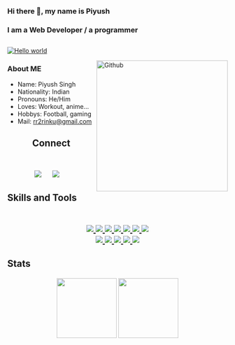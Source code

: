 ### Hi there 👋, my name is Piyush
### I am a Web Developer / a programmer
##

<a href="https://p1yushsingh.netlify.app/"><img src="https://raw.githubusercontent.com/sagar-viradiya/sagar-viradiya/master/resources/banner.png" alt="Hello world"></a>


<img width="300" height="300px" align="right" alt="Github" src="https://ih1.redbubble.net/image.1952190325.3164/st,small,507x507-pad,600x600,f8f8f8.jpg" />

### About ME
- Name: Piyush Singh
- Nationality: Indian 
- Pronouns: He/Him
- Loves: Workout, anime...
- Hobbys: Football, gaming 
- Mail: rr2rinku@gmail.com

<h2 align="center"> Connect
  <br>
  <br>
  
   <p align="center">
  <a href="mailto:rr2rinku@gmail.com"><img src="https://img.shields.io/badge/gmail-%23D14836.svg?&style=for-the-badge&logo=gmail&logoColor=white" /></a>&nbsp;&nbsp;&nbsp;&nbsp;
  <a href="https://www.linkedin.com/in/piyush-singh-552816119/"><img src="https://img.shields.io/badge/linkedin-%230077B5.svg?&style=for-the-badge&logo=linkedin&logoColor=white" /></a>&nbsp;&nbsp;&nbsp;&nbsp;
</p>

 <h2>Skills and Tools
   <br>
   <br>
   
   <p align="center">
  <a href="https://www.javascript.com/">
    <img src="https://img.shields.io/badge/JavaScript-323330?style=for-the-badge&logo=javascript&logoColor=F7DF1E">
  </a>
    <a href="https://html.com/">
    <img src="https://img.shields.io/badge/HTML-E34F26?style=for-the-badge&logo=HTML5&logoColor=white">
  </a>
    <a href="https://www.w3schools.com/css/">
    <img src="https://img.shields.io/badge/CSS-1572B6?style=for-the-badge&logo=CSS3&logoColor=white">
  </a>
    <a href="https://www.cplusplus.com/doc/tutorial/">
    <img src="https://img.shields.io/badge/C%2B%2B-00599C?style=for-the-badge&logo=C%2B%2B&logoColor=white">
  </a>
    <a href="https://nodejs.org/en/">
    <img src="https://img.shields.io/badge/NODE.JS-339933?style=for-the-badge&logo=Node.js&logoColor=white">
  </a>
    <a href="https://www.json.org/json-en.html">
    <img src="https://img.shields.io/badge/JSON-000000?style=for-the-badge&logo=JSON&logoColor=white">
  </a>
  <a href="https://www.sublimetext.com/">
    <img src="https://img.shields.io/badge/sublime%20text-FF9800?&style=for-the-badge&logo=sublime-text&logoColor=white">
  </a>
  <br>
  <a href="https://code.visualstudio.com/">
    <img src="https://img.shields.io/badge/VS%20Code-007ACC?&style=for-the-badge&logo=visual-studio-code&logoColor=white">
  </a>
  <a href="https://reactjs.org/">
    <img src="https://img.shields.io/badge/react-61DAFB?&style=for-the-badge&logo=react&logoColor=121212">
  </a>
   <a href="https://expressjs.com/">
    <img src="https://img.shields.io/badge/Express-323330?style=for-the-badge&logo=Express&logoColor=red">
  </a>
   <a href="https://www.mongodb.com/">
    <img src="https://img.shields.io/badge/MongoDB-323330?style=for-the-badge&logo=MongoDb&logoColor=green">
  </a>
   <a href="https://www.mysql.com/">
    <img src="https://img.shields.io/badge/MYSQL-00599C?style=for-the-badge&logo=MYSQL&logoColor=white">
  </a>
  
   ###
   
   
<h2> Stats
     
<p align = "center">
        <img height="137px" src="https://github-readme-stats.vercel.app/api?username=p1yush&hide_title=true&hide_border=true&show_icons=true&include_all_commits=true&count_private=true&line_height=21&theme=aliceblue" /> <img height="137px" src="https://github-readme-stats.vercel.app/api/top-langs/?username=p1yush&hide=html,Rich+Text+Format&hide_title=true&hide_border=true&layout=compact&langs_count=8&theme=aliceblue">
    </p>

